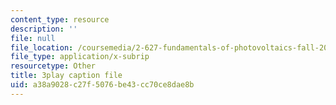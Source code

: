 ```yaml
---
content_type: resource
description: ''
file: null
file_location: /coursemedia/2-627-fundamentals-of-photovoltaics-fall-2013/a38a9028c27f5076be43cc70ce8dae8b_KUjWMEBSS8Q.vtt
file_type: application/x-subrip
resourcetype: Other
title: 3play caption file
uid: a38a9028-c27f-5076-be43-cc70ce8dae8b
---
```

